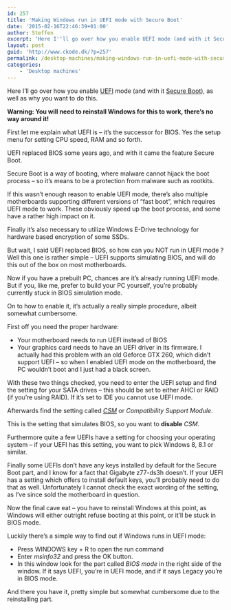 ```yaml
---
id: 257
title: 'Making Windows run in UEFI mode with Secure Boot'
date: '2015-02-16T22:46:39+01:00'
author: Steffen
excerpt: 'Here I''ll go over how you enable UEFI mode (and with it Secure Boot), as well as why you want to do this.'
layout: post
guid: 'http://www.ckode.dk/?p=257'
permalink: /desktop-machines/making-windows-run-in-uefi-mode-with-secure-boot/
categories:
    - 'Desktop machines'
---
```


Here I’ll go over how you enable [UEFI](http://en.wikipedia.org/wiki/Unified_Extensible_Firmware_Interface) mode (and with it [Secure Boot](http://en.wikipedia.org/wiki/Hardware_restriction#Secure_boot)), as well as why you want to do this.

**Warning: You will need to reinstall Windows for this to work, there’s no way around it!**

First let me explain what UEFI is – it’s the successor for BIOS. Yes the setup menu for setting CPU speed, RAM and so forth.

UEFI replaced BIOS some years ago, and with it came the feature Secure Boot.

Secure Boot is a way of booting, where malware cannot hijack the boot process – so it’s means to be a protection from malware such as rootkits.

If this wasn’t enough reason to enable UEFI mode, there’s also multiple motherboards supporting different versions of “fast boot”, which requires UEFI mode to work. These obviously speed up the boot process, and some have a rather high impact on it.

Finally it’s also necessary to utilize Windows E-Drive technology for hardware based encryption of some SSDs.

But wait, I said UEFI replaced BIOS, so how can you NOT run in UEFI mode ? Well this one is rather simple – UEFI supports simulating BIOS, and will do this out of the box on most motherboards.

Now if you have a prebuilt PC, chances are it’s already running UEFI mode. But if you, like me, prefer to build your PC yourself, you’re probably currently stuck in BIOS simulation mode.

On to how to enable it, it’s actually a really simple procedure, albeit somewhat cumbersome.

First off you need the proper hardware:

- Your motherboard needs to run UEFI instead of BIOS
- Your graphics card needs to have an UEFI driver in its firmware. I actually had this problem with an old Geforce GTX 260, which didn’t support UEFI – so when I enabled UEFI mode on the motherboard, the PC wouldn’t boot and I just had a black screen.

With these two things checked, you need to enter the UEFI setup and find the setting for your SATA drives – this should be set to either AHCI or RAID (if you’re using RAID). If it’s set to IDE you cannot use UEFI mode.

Afterwards find the setting called [*CSM*](http://en.wikipedia.org/wiki/Unified_Extensible_Firmware_Interface#CSM_booting) or *Compatibility Support Module*.

This is the setting that simulates BIOS, so you want to **disable** *CSM*.

Furthermore quite a few UEFIs have a setting for choosing your operating system – if your UEFI has this setting, you want to pick Windows 8, 8.1 or similar.

Finally some UEFIs don’t have any keys installed by default for the Secure Boot part, and I know for a fact that Gigabyte z77-ds3h doesn’t. If your UEFI has a setting which offers to install default keys, you’ll probably need to do that as well. Unfortunately I cannot check the exact wording of the setting, as I’ve since sold the motherboard in question.

Now the final cave eat – you have to reinstall Windows at this point, as Windows will either outright refuse booting at this point, or it’ll be stuck in BIOS mode.

Luckily there’s a simple way to find out if Windows runs in UEFI mode:

- Press WINDOWS key + R to open the run command
- Enter *msinfo32* and press the OK button.
- In this window look for the part called *BIOS mode* in the right side of the window. If it says UEFI, you’re in UEFI mode, and if it says Legacy you’re in BIOS mode.

And there you have it, pretty simple but somewhat cumbersome due to the reinstalling part.
